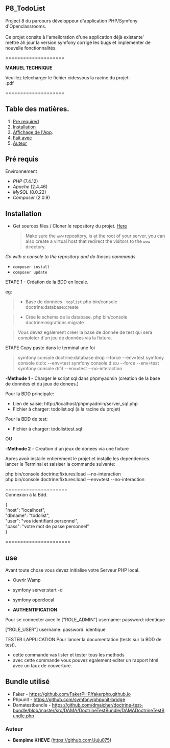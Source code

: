 ## P8_TodoList

Project 8 du parcours développeur d'application PHP/Symfony d'Openclassrooms.<br/><br/>
Ce projet consite à l'amelioration d'une application déjà existante'<br/>
mettre àh jour la version symfony corrigé les bugs et implementer de nouvelle fonctionnalités.

====================

<b>MANUEL TECHNIQUE</b>

Veuillez telecharger le fichier cidessous la racine du projet:<br/>
.pdf

====================

## Table des matières.

1. [Pre required](#Pré-requis)
2. [Installation](#Instalation)
3. [Affichage de l'App](#use).
4. [Fait avec](#Fait-avec)
5. [Auteur](#Auteur)

## Pré requis

Environnement

- _PHP_ (7.4.12)
- _Apache_ (2.4.46)
- _MySQL_ (8.0.22)
- _Composer_ (2.0.9)

## Installation

- Get sources files / Cloner le repository du projet. [Here](https://github.com/Juju075/Todolist3)
  > Make sure the `www` repository, is at the root of your server, you can also create a virtual host that redirect the visitors to the `www` directory.

_Go with a console to the repository and do thoses commands_

- `composer install`
- `composer update`

ETAPE 1 - Création de la BDD en locale.

eg:

> - Base de données : `toplist`
>   php bin/console doctrine:database:create

> - Crée le schema de la database.
>   php bin/console doctrine:migrations:migrate

> Vous devez egalement creer la base de donnée de test
> qui sera completer d'un jeu de données via la fixture.

ETAPE
Copy paste dans le terminal une foi

> symfony console doctrine:database:drop --force --env=test
> symfony console d:d:c --env=test
> symfony console d:s:u --force --env=test
> symfony console d:f:l --env=test --no-interaction

-<b>Methode 1</b> - Charger le script sql dans phpmyadmin (creation de la base de données et du jeux de donees.)

Pour la BDD principale:

- Lien de saisie: http://localhost/phpmyadmin/server_sql.php
- Fichier à charger: todolist.sql (à la racine du projet)

Pour la BDD de test:

- Fichier à charger: todolisttest.sql

OU

-<b>Methode 2</b> - Creation d'un jeux de donees via une fixture<br/>

Apres avoir installe entierement le projet et installe les dependences.<br/>
lancer le Terminal et saisiser la commande suivante:<br/>

php bin/console doctrine:fixtures:load --no-interaction<br/>
php bin/console doctrine:fixtures:load --env=test --no-interaction<br/>

=====================<br/>
Connexion à la Bdd.<br/>

{<br/>
"host": "localhost",<br/>
"dbname": "todolist",<br/>
"user": "vos identifiant personnel",<br/>
"pass": "votre mot de passe personnel"<br/>
}<br/>

======================

## use

Avant toute chose vous devez initialise votre Serveur PHP local.

- Ouvrir Wamp
- symfony server:start -d
- symfony open:local

- <b>AUTHENTIFICATION</b> <br/>

Pour se connecter avec le
["ROLE_ADMIN"]
username:
password: identique

["ROLE_USER"]
username:
password: identique

TESTER LAPPLICATION
Pour lancer la documentation (tests sur la BDD de test).

- cette commande vas lister et tester tous les methods
- avec cette commande vous pouvez egalement editer un rapport html avec un taux de couverture.

## Bundle utilisé

- Faker - https://github.com/FakerPHP/fakerphp.github.io<br/>
- Phpunit - https://github.com/symfony/phpunit-bridge<br/>
- Damatestbundle - https://github.com/dmaicher/doctrine-test-bundle/blob/master/src/DAMA/DoctrineTestBundle/DAMADoctrineTestBundle.php<br/>

### Auteur

- **Bempime KHEVE** (https://github.com/Juju075)<br/>
